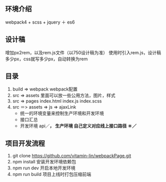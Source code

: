 ## 环境介绍
  webpack4 + scss + jquery ＋ es6

## 设计稿
  增加px2rem，以及rem.js文件（以750设计稿为准）
  使用时引入rem.js，设计稿多少px，css就写多少px，自动转换为rem

## 目录
  1. build => webpack
    webpack配置
  2. src => assets
    里面可以放一些公用方法，图片，样式
  3. src => pages
    index.html index.js index.scss
  4. src ＝> assets => js => ajaxLink
      *  统一的环境变量来控制生产环境和开发环境
      *  接口汇总
      *  开发环境 api／**， 生产环境 自己定义对应线上接口路径 ＊／**

## 项目开发流程
  1. git clone https://github.com/vitamin-lin/webpackPage.git
  2. npm install 安装开发环境依赖包
  3. npm run dev 开启本地开发环境
  4. npm run build 项目上线时打包压缩前端
